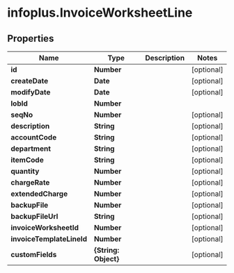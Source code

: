 # infoplus.InvoiceWorksheetLine

## Properties
Name | Type | Description | Notes
------------ | ------------- | ------------- | -------------
**id** | **Number** |  | [optional] 
**createDate** | **Date** |  | [optional] 
**modifyDate** | **Date** |  | [optional] 
**lobId** | **Number** |  | 
**seqNo** | **Number** |  | [optional] 
**description** | **String** |  | [optional] 
**accountCode** | **String** |  | [optional] 
**department** | **String** |  | [optional] 
**itemCode** | **String** |  | [optional] 
**quantity** | **Number** |  | [optional] 
**chargeRate** | **Number** |  | [optional] 
**extendedCharge** | **Number** |  | [optional] 
**backupFile** | **Number** |  | [optional] 
**backupFileUrl** | **String** |  | [optional] 
**invoiceWorksheetId** | **Number** |  | [optional] 
**invoiceTemplateLineId** | **Number** |  | [optional] 
**customFields** | **{String: Object}** |  | [optional] 


